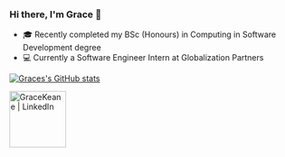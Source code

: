 ### Hi there, I'm Grace 👋

- 🎓 Recently completed my BSc (Honours) in Computing in Software Development degree
- 💻 Currently a Software Engineer Intern at Globalization Partners

[![Graces's GitHub stats](https://github-readme-stats.vercel.app/api?username=GraceKeane)](https://github.com/GraceKeane/github-readme-stats)

[<img align="left" alt="GraceKeane | LinkedIn" width="100px" src="https://cdn4.iconfinder.com/data/icons/flat-brand-logo-2/512/linkedin-256.png" />][LinkedIn]

[LinkedIn]: https://www.linkedin.com/in/grace-keane-softwaredevelopment/


